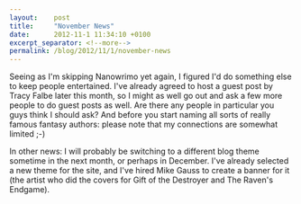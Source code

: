 ```yaml
---
layout:    post
title:     "November News"
date:      2012-11-1 11:34:10 +0100
excerpt_separator: <!--more-->
permalink: /blog/2012/11/1/november-news
---
```


Seeing as I'm skipping Nanowrimo yet again, I figured I'd do something else to keep people entertained. I've already agreed to host a guest post by Tracy Falbe later this month, so I might as well go out and ask a few more people to do guest posts as well. Are there any people in particular you guys think I should ask? And before you start naming all sorts of really famous fantasy authors: please note that my connections are somewhat limited ;-)

<!--more-->
In other news: I will probably be switching to a different blog theme sometime in the next month, or perhaps in December. I've already selected a new theme for the site, and I've hired Mike Gauss to create a banner for it (the artist who did the covers for Gift of the Destroyer and The Raven's Endgame).
